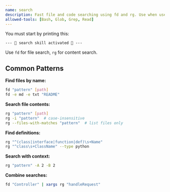 ```yaml
---
name: search
description: Fast file and code searching using fd and rg. Use when user asks to find files or search code patterns.
allowed-tools: [Bash, Glob, Grep, Read]
---
```


You must start by printing this:

```
--- 🥷 search skill activated 🥷 ---
```

Use `fd` for file search, `rg` for content search.

## Common Patterns

**Find files by name:**
```bash
fd "pattern" [path]
fd -e md -e txt "README"
```

**Search file contents:**
```bash
rg "pattern" [path]
rg -i "pattern"  # case-insensitive
rg --files-with-matches "pattern"  # list files only
```

**Find definitions:**
```bash
rg "^(class|interface|function|def)\s+Name"
rg "^class\s+ClassName" --type python
```

**Search with context:**
```bash
rg "pattern" -A 2 -B 2
```

**Combine searches:**
```bash
fd "Controller" | xargs rg "handleRequest"
```
